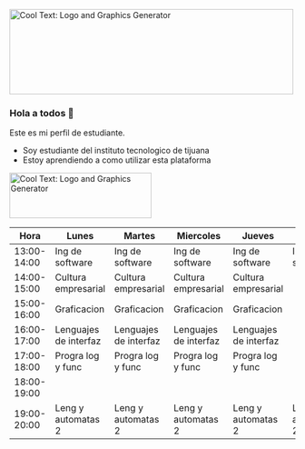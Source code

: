 <a href="http://cooltext.com" target="_top"><img src="https://p81.cooltext.com/Rendered/Cool%20Text%20-%20Autumnland%20420625378743156.png" width="500" height="150" alt="Cool Text: Logo and Graphics Generator" border="0" /></a>

### Hola a todos 👋

Este es mi perfil de estudiante.

- Soy estudiante del instituto tecnologico de tijuana
- Estoy aprendiendo a como utilizar esta plataforma


<a href="http://cooltext.com" target="_top"><img src="https://p81.cooltext.com/Rendered/Cool%20Text%20-%20Este%20es%20mi%20horario%20420703045484599.png" width="250" height="80" alt="Cool Text: Logo and Graphics Generator" border="0" /></a>

| Hora        | Lunes                 | Martes                | Miercoles             | Jueves                | Viernes            |
|-------------|-----------------------|-----------------------|-----------------------|-----------------------|--------------------|
| 13:00-14:00 | Ing de software       | Ing de software       | Ing de software       | Ing de software       | Ing de software    |
| 14:00-15:00 | Cultura empresarial   | Cultura empresarial   | Cultura empresarial   | Cultura empresarial   |                    |
| 15:00-16:00 | Graficacion           | Graficacion           | Graficacion           | Graficacion           |                    |
| 16:00-17:00 | Lenguajes de interfaz | Lenguajes de interfaz | Lenguajes de interfaz | Lenguajes de interfaz |                    |
| 17:00-18:00 | Progra log y func     | Progra log y func     | Progra log y func     | Progra log y func     |                    |
| 18:00-19:00 |                       |                       |                       |                       |                    |
| 19:00-20:00 | Leng y automatas 2    | Leng y automatas 2    | Leng y automatas 2    | Leng y automatas 2    | Leng y automatas 2 |
